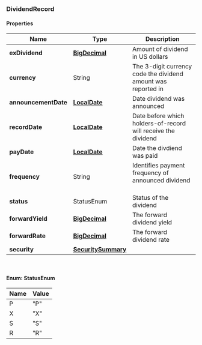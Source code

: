 
[//]: # (CLASS:DividendRecord)

[//]: # (KIND:object)

### DividendRecord

#### Properties

[//]: # (START_DEFINITION)

Name | Type | Description
------------ | ------------- | -------------
**exDividend** | [**BigDecimal**](BigDecimal.md) | Amount of dividend in US dollars &nbsp;
**currency** | String | The 3-digit currency code the dividend amount was reported in &nbsp;
**announcementDate** | [**LocalDate**](LocalDate.md) | Date dividend was announced &nbsp;
**recordDate** | [**LocalDate**](LocalDate.md) | Date before which holders-of-record will receive the dividend &nbsp;
**payDate** | [**LocalDate**](LocalDate.md) | Date the divdiend was paid &nbsp;
**frequency** | String | Identifies payment frequency of announced dividend &nbsp;
**status** | StatusEnum | Status of the dividend &nbsp;
**forwardYield** | [**BigDecimal**](BigDecimal.md) | The forward dividend yield &nbsp;
**forwardRate** | [**BigDecimal**](BigDecimal.md) | The forward dividend rate &nbsp;
**security** | [**SecuritySummary**](SecuritySummary.md) |  &nbsp;

[//]: # (END_DEFINITION)


[//]: # (CONTAINED_CLASS:BigDecimal)


[//]: # (CONTAINED_CLASS:LocalDate)


[//]: # (CONTAINED_CLASS:LocalDate)


[//]: # (CONTAINED_CLASS:LocalDate)


[//]: # (CONTAINED_CLASS:BigDecimal)


[//]: # (CONTAINED_CLASS:BigDecimal)


[//]: # (CONTAINED_CLASS:SecuritySummary)



<br/>

#### Enum: StatusEnum

Name | Value
---- | -----
P | &quot;P&quot;
X | &quot;X&quot;
S | &quot;S&quot;
R | &quot;R&quot;



